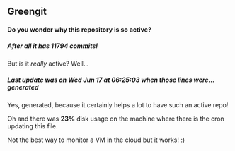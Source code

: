 ## Greengit

#### Do you wonder why this repository is so active?

##### After all it has 11794 commits!

But is it *really* active? Well...

##### Last update was on Wed Jun 17 at 06:25:03 when those lines were... generated

Yes, generated, because it certainly helps a lot to have such an active repo!

Oh and there was **23%** disk usage on the machine
where there is the cron updating this file.

Not the best way to monitor a VM in the cloud but it works! :)
